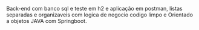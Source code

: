 Back-end com banco sql e teste em h2 e aplicação em postman, listas separadas e organizaveis com logica de negocio codigo limpo e Orientado a objetos JAVA com Springboot.
